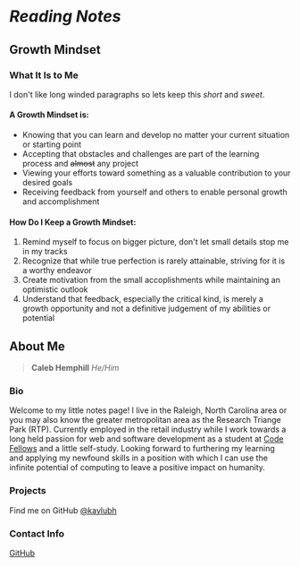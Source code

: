 # ***Reading Notes***

## **Growth Mindset**
### What It Is to Me
I don't like long winded paragraphs so lets keep this *short* and *sweet*. 
#### A Growth Mindset is:
- Knowing that you can learn and develop no matter your current situation or starting point
- Accepting that obstacles and challenges are part of the learning process and ~~almost~~ any project
- Viewing your efforts toward something as a valuable contribution to your desired goals
- Receiving feedback from yourself and others to enable personal growth and accomplishment
#### How Do I Keep a Growth Mindset:
1. Remind myself to focus on bigger picture, don't let small details stop me in my tracks
2. Recognize that while true perfection is rarely attainable, striving for it is a worthy endeavor
3. Create motivation from the small accoplishments while maintaining an optimistic outlook
4. Understand that feedback, especially the critical kind, is merely a growth opportunity and not a definitive judgement of my abilities or potential

## **About Me**
> **Caleb Hemphill**
*He/Him*

### Bio
Welcome to my little notes page! I live in the Raleigh, North Carolina area or you may also know the greater metropolitan area as the Research Triange Park (RTP). Currently employed in the retail industry while I work towards a long held passion for web and software development as a student at [Code Fellows](https://www.codefellows.org/) and a little self-study. Looking forward to furthering my learning and applying my newfound skills in a position with which I can use the infinite potential of computing to leave a positive impact on humanity.
### Projects
Find me on GitHub [@kaylubh](https://github.com/kaylubh)
### Contact Info
[GitHub](https://github.com/kaylubh)